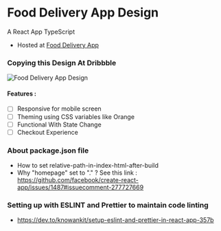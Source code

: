 # Food Delivery App Design

A React App TypeScript

- Hosted at [Food Delivery App](https://prakharporwal.github.io/Food-Delivery-App/)

### Copying this Design At Dribbble

![Food Delivery App Design](https://cdn.dribbble.com/users/3993860/screenshots/15082603/media/45fcddb997b63623c940600391d40e69.png)

#### Features :


- [ ] Responsive for mobile screen
- [ ] Theming using CSS variables like Orange
- [ ] Functional With State Change
- [ ] Checkout Experience

### About package.json file

- How to set relative-path-in-index-html-after-build
- Why "homepage" set to "." ?
  See this link : https://github.com/facebook/create-react-app/issues/1487#issuecomment-277727669

### Setting up with ESLINT and Prettier to maintain code linting

- https://dev.to/knowankit/setup-eslint-and-prettier-in-react-app-357b
